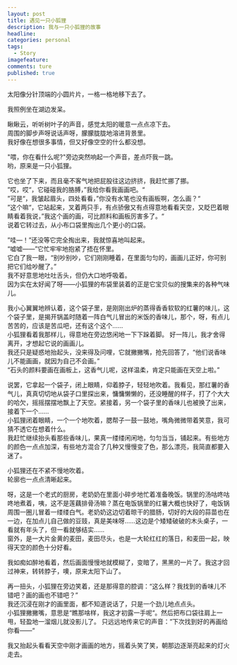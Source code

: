 ```yaml
---
layout: post
title: 遇见一只小狐狸
description: 我与一只小狐狸的故事  
headline: 
categories: personal
tags: 
  - Story
imagefeature: 
comments: ture
published: true
---
```



太阳像分针顶端的小圆片片，一格一格地移下去了。

我照例坐在湖边发呆。  

瞅瞅云，听听树叶子的声音，感觉太阳的暖意一点点凉下去。  
周围的脚步声呀说话声呀，朦朦胧胧地溶进背景里。  
我好像在想很多事情，但又好像空空的什么都没想。  

"喂，你在看什么呢?"旁边突然响起一个声音，差点吓我一跳。  
哟，原来是一只小狐狸。  

它也坐了下来，而且毫不客气地把屁股往这边挤挤，我赶忙挪了挪。  
”哎，哎“，它碰碰我的胳膊，”我给你看我画画吧。“  
”可是“，我皱起眉头，四处看看，”你没有水笔也没有画板啊，怎么画？“  
”这个嘛“，它站起来，叉着两只手，有点骄傲又有点得意地看看天空，又眨巴着眼睛看着我说，”我这个画的画，可比颜料和画板厉害多了。“   
说着它转过去，从小布口袋里掏出几个更小的口袋。  

”哇—！”还没等它完全掏出来，我就惊喜地叫起来。  
“嘘嘘——”它忙牢牢地抱紧了捂在怀里。  
它白了我一眼，“别吵别吵，它们刚刚睡着，在里面匀匀的，画画儿正好，你可别把它们给吵醒了。”  
我不好意思地吐吐舌头，但仍大口地呼吸着。  
因为实在太好闻了呀——小狐狸的布袋里装着的正是它宝贝似的搜集来的各种气味儿。  
 
我小心翼翼地辨认着，这个袋子里，是刚刚出炉的蒸得香香软软的红薯的味儿，这个袋子里，是揭开锅盖时随着一阵白气儿冒出的米饭的香味儿，那个，呀，有点儿苦苦的，应该是苦瓜吧，还有这个这个……  
小狐狸看着我那样儿，得意地在旁边悠闲地一下下跺着脚。
好一阵儿，我才舍得离开，才想起它说的画画儿。  
我还只是疑惑地抬起头，没来得及问哩，它就撇撇嘴，抢先回答了，“他们说香味儿不能画画，就因为自己不会画。”  
“石头的颜料要画在画板上，这香气儿呢，这样温柔，肯定只能画在天空上啦。”  

说罢，它拿起一个袋子，闭上眼睛，仰着脖子，轻轻地吹着。我看见，那红薯的香气儿，真真切切地从袋子口里探出来，慵慵懒懒的，还没睡醒的样子，打了个大大的哈欠，摇摇摆摆地飘上了天空。紧接着，另一个袋子里的香味儿也被换了出来，接着下一个……  
小狐狸闭着眼睛，一个一个地吹着，腮帮子一鼓一鼓地，嘴角微微带着笑意，我可猜不透它在想着什么。  
我赶忙继续抬头看那些香味儿，果真一缕缕闲闲地，匀匀当当，铺起来。有些地方的颜色一点点加深，有些地方混合了几种又慢慢变了色，那么漂亮，我简直都要入迷了。  

小狐狸还在不紧不慢地吹着。  
轮廓也一点点清晰起来。  

呀，这是一个老式的厨房，老奶奶在里面小碎步地忙着准备晚饭。锅里的汤咕咚咕咚地煮着，咦，这不是莲藕排骨汤嘛？蒸在电饭锅里的红薯大概也快好了，电饭锅周围一圈儿冒着一缕缕白气。老奶奶这边切着晾干的腊肠，切好的大段的蒜苗也在一边，在加点儿自己做的豆豉，真是美味呀……这边是个矮矮破破的木头桌子，一看就有年头了，但一看就够结实……  
窗外，是一大片金黄的麦田，麦田尽头，也是一大轮红红的落日，和麦田一起，映得天空的颜色十分好看。  

我如痴如醉地看着，然后画面慢慢地就模糊了，变暗了，黑黑的一片了。我这才回过神来，转转脖子，噢，原来太阳下山了。  

再一扭头，小狐狸在旁边笑着，还是那得意的腔调：“这么样？我找到的香味儿不错吧？画的画也不错吧？”  
我还沉浸在刚才的画里面，都不知道说话了，只是一个劲儿地点点头。  
小狐狸撇撇嘴，意思是“瞧那啥样，我这才初露一手呢“。然后把布口袋往肩上一甩，轻盈地一溜烟儿就没影儿了。
只远远地传来它的声音：”下次找到好的再画给你看——“  

我又抬起头看看天空中刚才画画的地方，摇着头笑了笑，朝那边逐渐亮起来的灯火走去。  